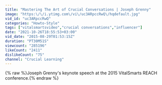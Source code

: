 ```yaml
---
title: "Mastering The Art of Crucial Conversations | Joseph Grenny"
image: "https:\/\/i.ytimg.com\/vi\/uc3ARpccRwQ\/hqdefault.jpg"
vid_id: "uc3ARpccRwQ"
categories: "Howto-Style"
tags: ["vitalsmartsvideo","crucial conversations","influencer"]
date: "2021-10-26T18:55:53+03:00"
vid_date: "2015-08-29T01:53:15Z"
duration: "PT30M51S"
viewcount: "285196"
likeCount: "2411"
dislikeCount: "75"
channel: "Crucial Learning"
---
```

{% raw %}Joseph Grenny's keynote speech at the 2015 VitalSmarts REACH conference.{% endraw %}
